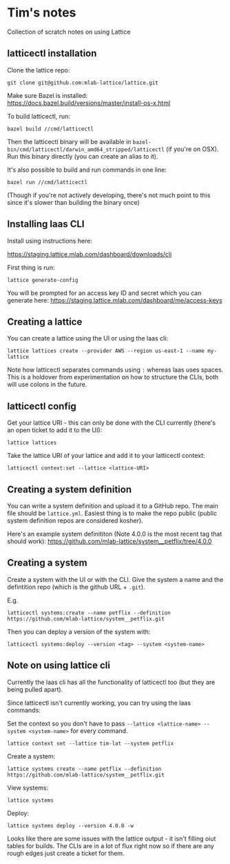 # Tim's notes

Collection of scratch notes on using Lattice

## latticectl installation

Clone the lattice repo:

```
git clone git@github.com:mlab-lattice/lattice.git
```

Make sure Bazel is installed: https://docs.bazel.build/versions/master/install-os-x.html

To build latticectl, run:

```
bazel build //cmd/latticectl
```

Then the latticectl binary will be available in `bazel-bin/cmd/latticectl/darwin_amd64_stripped/latticectl` (if you're on OSX).
Run this binary directly (you can create an alias to it).

It's also possible to build and run commands in one line:

```
bazel run //cmd/latticectl
```

(Though if you're not actively developing, there's not much point to this since it's slower than building the binary once)

## Installing laas CLI

Install using instructions here:

https://staging.lattice.mlab.com/dashboard/downloads/cli

First thing is run:

```
lattice generate-config
```

You will be prompted for an access key ID and secret which you can generate here: https://staging.lattice.mlab.com/dashboard/me/access-keys

## Creating a lattice

You can create a lattice using the UI or using the laas cli:

```
lattice lattices create --provider AWS --region us-east-1 --name my-lattice
```

Note how latticectl separates commands using `:` whereas laas uses spaces. This is a holdover from experimentation on how to
structure the CLIs, both will use colons in the future.

## latticectl config

Get your lattice URI - this can only be done with the CLI currently (there's an open ticket to add it to the UI):

```
lattice lattices
```

Take the lattice URI of your lattice and add it to your latticectl context:

```
latticectl context:set --lattice <lattice-URI>
```

## Creating a system definition

You can write a system definition and upload it to a GitHub repo. The main file should be `lattice.yml`. Easiest thing
is to make the repo public (public system definition repos are considered kosher).

Here's an example system definititon (Note 4.0.0 is the most recent tag that should work): https://github.com/mlab-lattice/system__petflix/tree/4.0.0

## Creating a system

Create a system with the UI or with the CLI. Give the system a name and the defintition repo (which is the github URL + `.git`).

E.g.

```
latticectl systems:create --name petflix --definition https://github.com/mlab-lattice/system__petflix.git
```

Then you can deploy a version of the system with:

```
latticectl systems:deploy --version <tag> --system <system-name>
```

## Note on using lattice cli

Currently the laas cli has all the functionality of latticectl too (but they are being pulled apart).

Since latticectl isn't currently working, you can try using the laas commands:

Set the context so you don't have to pass `--lattice <lattice-name> --system <system-name>` for every command.

```
lattice context set --lattice tim-lat --system petflix
```

Create a system:

```
lattice systems create --name petflix --definition https://github.com/mlab-lattice/system__petflix.git
```

View systems:

```
lattice systems
```
Deploy:

```
lattice systems deploy --version 4.0.0 -w
```

Looks like there are some issues with the lattice output - it isn't filling oiut tables for builds. The CLIs are in a lot of flux right now so if there are any rough edges just create a ticket for them.

